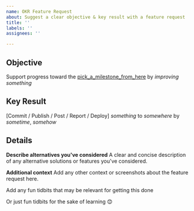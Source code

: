 ```yaml
---
name: OKR Feature Request
about: Suggest a clear objective & key result with a feature request
title: ''
labels: ''
assignees: ''

---
```


## Objective
Support progress toward the [pick_a_milestone_from_here][1] by _improving something_

## Key Result
[Commit / Publish / Post / Report / Deploy] _something_ to _somewhere_ by _sometime_, _somehow_

## Details

**Describe alternatives you've considered**
A clear and concise description of any alternative solutions or features you've considered.

**Additional context**
Add any other context or screenshots about the feature request here.

Add any fun tidbits that may be relevant for getting this done

Or just fun tidbits for the sake of learning 😊

[1]: https://github.com/calpoly-csai/api/milestones

